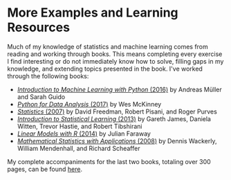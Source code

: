# More Examples and Learning Resources

Much of my knowledge of statistics and machine learning comes from reading and working through books.
This means completing every exercise I find interesting or do not immediately know how to solve, filling gaps in my knowledge, and extending topics presented in the book.
I've worked through the following books:

- [*Introduction to Machine Learning with Python* (2016)](https://www.oreilly.com/library/view/introduction-to-machine/9781449369880/) by Andreas Müller and Sarah Guido
- [*Python for Data Analysis* (2017)](https://www.oreilly.com/library/view/python-for-data/9781491957653/) by Wes McKinney
- [*Statistics* (2007)](https://www.amazon.com/Statistics-4th-David-Freedman/dp/8130915871) by David Freedman, Robert Pisani, and Roger Purves
- [*Introduction to Statistical Learning* (2013)](https://www.statlearning.com/) by Gareth James, Daniela Witten, Trevor Hastie, and Robert Tibshirani
- [*Linear Models with R* (2014)](https://julianfaraway.github.io/faraway/LMR/) by Julian Faraway
- [*Mathematical Statistics with Applications* (2008)](https://www.amazon.com/Mathematical-Statistics-Applications-Dennis-Wackerly/dp/0495110817) by Dennis Wackerly, William Mendenhall, and Richard Scheaffer

My complete accompaniments for the last two books, totaling over 300 pages, can be found [here](https://github.com/adamwangdata/adamwangdata.github.io/tree/main/supplemental/stat-ml).